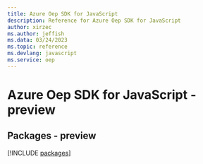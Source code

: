 ```yaml
---
title: Azure Oep SDK for JavaScript
description: Reference for Azure Oep SDK for JavaScript
author: xirzec
ms.author: jeffish
ms.data: 03/24/2023
ms.topic: reference
ms.devlang: javascript
ms.service: oep
---
```

# Azure Oep SDK for JavaScript - preview
## Packages - preview
[!INCLUDE [packages](oep-index.md)]